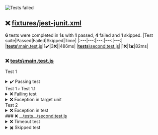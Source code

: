 ![Tests failed](https://img.shields.io/badge/tests-1%20passed%2C%204%20failed%2C%201%20skipped-critical)
## ❌ <a id="user-content-r0" href="#r0">fixtures/jest-junit.xml</a>
**6** tests were completed in **1s** with **1** passed, **4** failed and **1** skipped.
|Test suite|Passed|Failed|Skipped|Time|
|:---|---:|---:|---:|---:|
|[__tests__\main.test.js](#r0s0)|1✔️|3❌||486ms|
|[__tests__\second.test.js](#r0s1)||1❌|1✖️|82ms|
### ❌ <a id="user-content-r0s0" href="#r0s0">__tests__\main.test.js</a>
Test 1
<details><summary>  ✔️ Passing test</summary>
</details>
Test 1 › Test 1.1
<details><summary>  ❌ Failing test</summary>
error:

```
Error: expect(received).toBeTruthy()
```

</details>
<details><summary>  ❌ Exception in target unit</summary>
error:

```
Error: Some error
```

</details>
Test 2
<details><summary>  ❌ Exception in test</summary>
error:

```
Error: Some error
```

</details>
### ❌ <a id="user-content-r0s1" href="#r0s1">__tests__\second.test.js</a>
<details><summary>❌ Timeout test</summary>
error:

```
: Timeout - Async callback was not invoked within the 1 ms timeout specified by jest.setTimeout.Timeout - Async callback was not invoked within the 1 ms timeout specified by jest.setTimeout.Error:
```

</details>
<details><summary>✖️ Skipped test</summary>
</details>